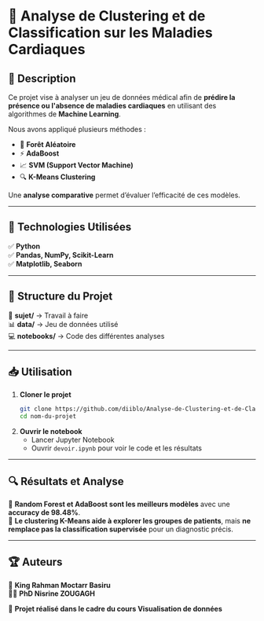 # 🏥 Analyse de Clustering et de Classification sur les Maladies Cardiaques  

## 📌 Description  
Ce projet vise à analyser un jeu de données médical afin de **prédire la présence ou l'absence de maladies cardiaques** en utilisant des algorithmes de **Machine Learning**.  

Nous avons appliqué plusieurs méthodes :  
- 🌲 **Forêt Aléatoire**  
- ⚡ **AdaBoost**  
- 📈 **SVM (Support Vector Machine)**  
- 🔍 **K-Means Clustering**  

Une **analyse comparative** permet d’évaluer l’efficacité de ces modèles.  

---

## 🚀 **Technologies Utilisées**  
✅ **Python**  
✅ **Pandas, NumPy, Scikit-Learn**  
✅ **Matplotlib, Seaborn**  

---

## 📂 **Structure du Projet**  
📜 **sujet/** → Travail à faire  
📊 **data/** → Jeu de données utilisé  
💻 **notebooks/** → Code des différentes analyses 

---

## 📥 **Utilisation**  
1. **Cloner le projet**  
   ```bash
   git clone https://github.com/diiblo/Analyse-de-Clustering-et-de-Classification-sur-le-Jeu-de-Donn-es-des-Maladies-Cardiaques.git
   cd nom-du-projet
   ```
2. **Ouvrir le notebook**  
   - Lancer Jupyter Notebook  
   - Ouvrir `devoir.ipynb` pour voir le code et les résultats  

---

## 🔍 **Résultats et Analyse**  
📌 **Random Forest et AdaBoost sont les meilleurs modèles** avec une **accuracy de 98.48%**.  
📌 **Le clustering K-Means aide à explorer les groupes de patients**, mais **ne remplace pas la classification supervisée** pour un diagnostic précis.  

---

## 🏆 **Auteurs**  
👤 **King Rahman Moctarr Basiru**  
👨‍🏫 **PhD Nisrine ZOUGAGH**  

📌 **Projet réalisé dans le cadre du cours Visualisation de données**  